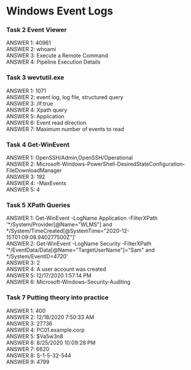 <h1> Windows Event Logs </h1>

<h3> Task 2  Event Viewer </h3>
  ANSWER 1:	40961 <br/>
  ANSWER 2: whoami <br/>
  ANSWER 3: Execute a Remote Command <br/>
  ANSWER 4: Pipeline Execution Details <br/>

<h3> Task 3  wevtutil.exe </h3>
  ANSWER 1:	1071 <br/>
  ANSWER 2: event log, log file, structured query <br/>
  ANSWER 3: /lf:true <br/>
  ANSWER 4: Xpath query <br/>
  ANSWER 5: Application <br/>
  ANSWER 6: Event read direction <br/>
  ANSWER 7: Maximum number of events to read<br/>
  
<h3> Task 4  Get-WinEvent </h3>
  ANSWER 1:	OpenSSH/Admin,OpenSSH/Operational <br/>
  ANSWER 2: Microsoft-Windows-PowerShell-DesiredStateConfiguration-FileDownloadManager <br/>
  ANSWER 3: 192 <br/>
  ANSWER 4: -MaxEvents <br/>
  ANSWER 5: 4 <br/>

<h3> Task 5  XPath Queries </h3>
  ANSWER 1:	Get-WinEvent -LogName Application -FilterXPath '*/System/Provider[@Name="WLMS"] and */System/TimeCreated[@SystemTime="2020-12-15T01:09:08.940277500Z"]' <br/>
  ANSWER 2: Get-WinEvent -LogName Security -FilterXPath '*/EventData/Data[@Name="TargetUserName"]="Sam" and */System/EventID=4720' <br/>
  ANSWER 3: 2 <br/>
  ANSWER 4: A user account was created <br/>
  ANSWER 5: 12/17/2020 1:57:14 PM <br/>
  ANSWER 6: Microsoft-Windows-Security-Auditing <br/>

<h3> Task 7  Putting theory into practice </h3>
  ANSWER 1:	400 <br/>
  ANSWER 2: 12/18/2020 7:50:33 AM <br/>
  ANSWER 3: 27736 <br/>
  ANSWER 4: PC01.example.corp <br/>
  ANSWER 5: $Va5w3n8 <br/>
  ANSWER 6: 8/25/2020 10:09:28 PM <br/>
  ANSWER 7: 6620 <br/>
  ANSWER 8: S-1-5-32-544 <br/>
  ANSWER 9: 4799 <br/>
 

